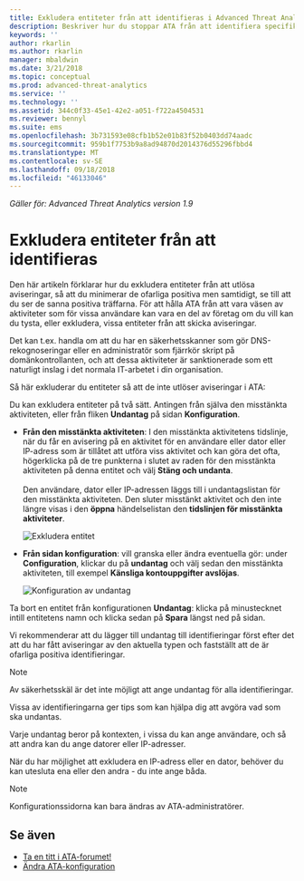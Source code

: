 ```yaml
---
title: Exkludera entiteter från att identifieras i Advanced Threat Analytics | Microsoft Docs
description: Beskriver hur du stoppar ATA från att identifiera specifika enhetsaktiviteter som misstänkta
keywords: ''
author: rkarlin
ms.author: rkarlin
manager: mbaldwin
ms.date: 3/21/2018
ms.topic: conceptual
ms.prod: advanced-threat-analytics
ms.service: ''
ms.technology: ''
ms.assetid: 344c0f33-45e1-42e2-a051-f722a4504531
ms.reviewer: bennyl
ms.suite: ems
ms.openlocfilehash: 3b731593e08cfb1b52e01b83f52b0403dd74aadc
ms.sourcegitcommit: 959b1f7753b9a8ad94870d2014376d55296fbbd4
ms.translationtype: MT
ms.contentlocale: sv-SE
ms.lasthandoff: 09/18/2018
ms.locfileid: "46133046"
---
```

*Gäller för: Advanced Threat Analytics version 1.9*



# <a name="excluding-entities-from-detections"></a>Exkludera entiteter från att identifieras
Den här artikeln förklarar hur du exkludera entiteter från att utlösa aviseringar, så att du minimerar de ofarliga positiva men samtidigt, se till att du ser de sanna positiva träffarna. För att hålla ATA från att vara väsen av aktiviteter som för vissa användare kan vara en del av företag om du vill kan du tysta, eller exkludera, vissa entiteter från att skicka aviseringar.

Det kan t.ex. handla om att du har en säkerhetsskanner som gör DNS-rekognoseringar eller en administratör som fjärrkör skript på domänkontrollanten, och att dessa aktiviteter är sanktionerade som ett naturligt inslag i det normala IT-arbetet i din organisation.

Så här exkluderar du entiteter så att de inte utlöser aviseringar i ATA:

Du kan exkludera entiteter på två sätt. Antingen från själva den misstänkta aktiviteten, eller från fliken **Undantag** på sidan **Konfiguration**.

- **Från den misstänkta aktiviteten**: I den misstänkta aktivitetens tidslinje, när du får en avisering på en aktivitet för en användare eller dator eller IP-adress som är tillåtet att utföra viss aktivitet och kan göra det ofta, högerklicka på de tre punkterna i slutet av raden för den misstänkta aktiviteten på denna entitet och välj **Stäng och undanta**. <br></br>Den användare, dator eller IP-adressen läggs till i undantagslistan för den misstänkta aktiviteten. Den sluter misstänkt aktivitet och den inte längre visas i den **öppna** händelselistan den **tidslinjen för misstänkta aktiviteter**.

    ![Exkludera entitet](./media/exclude-in-sa.png)

- **Från sidan konfiguration**: vill granska eller ändra eventuella gör: under **Configuration**, klickar du på **undantag** och välj sedan den misstänkta aktiviteten, till exempel  **Känsliga kontouppgifter avslöjas**.

    ![Konfiguration av undantag](./media/exclusions-config-page.png)

Ta bort en entitet från konfigurationen **Undantag**: klicka på minustecknet intill entitetens namn och klicka sedan på **Spara** längst ned på sidan.

Vi rekommenderar att du lägger till undantag till identifieringar först efter det att du har fått aviseringar av den aktuella typen och fastställt att de är ofarliga positiva identifieringar. 

> [!NOTE]
> Av säkerhetsskäl är det inte möjligt att ange undantag för alla identifieringar. 

Vissa av identifieringarna ger tips som kan hjälpa dig att avgöra vad som ska undantas. 

Varje undantag beror på kontexten, i vissa du kan ange användare, och så att andra kan du ange datorer eller IP-adresser. 

När du har möjlighet att exkludera en IP-adress eller en dator, behöver du kan utesluta ena eller den andra - du inte ange båda.

> [!NOTE]
> Konfigurationssidorna kan bara ändras av ATA-administratörer.


## <a name="see-also"></a>Se även
- [Ta en titt i ATA-forumet!](https://social.technet.microsoft.com/Forums/security/home?forum=mata)
- [Ändra ATA-konfiguration](modifying-ata-center-configuration.md)
